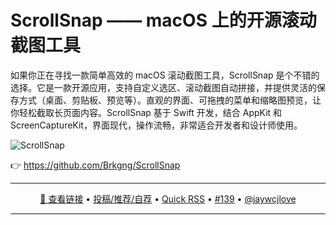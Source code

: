 ScrollSnap —— macOS 上的开源滚动截图工具
===

如果你正在寻找一款简单高效的 macOS 滚动截图工具，ScrollSnap 是个不错的选择。它是一款开源应用，支持自定义选区、滚动截图自动拼接，并提供灵活的保存方式（桌面、剪贴板、预览等）。直观的界面、可拖拽的菜单和缩略图预览，让你轻松截取长页面内容。ScrollSnap 基于 Swift 开发，结合 AppKit 和 ScreenCaptureKit，界面现代，操作流畅，非常适合开发者和设计师使用。


![ScrollSnap](https://github.com/user-attachments/assets/cd3998f4-83be-4d69-a00c-86d04915c6cc)

👉 https://github.com/Brkgng/ScrollSnap

---

<p align="center">
<a href="https://github.com/Brkgng/ScrollSnap" target="_blank">🔗 查看链接</a> • 
<a href="https://github.com/jaywcjlove/quick-rss/issues/new/choose" target="_blank">投稿/推荐/自荐</a> • 
<a href="https://wangchujiang.com/quick-rss/feeds/index.html" target="_blank">Quick RSS</a> • 
<a href="https://github.com/jaywcjlove/quick-rss/issues/139" target="_blank">#139</a> • 
<a href="https://github.com/jaywcjlove" target="_blank">@jaywcjlove</a>
</p>

---
    